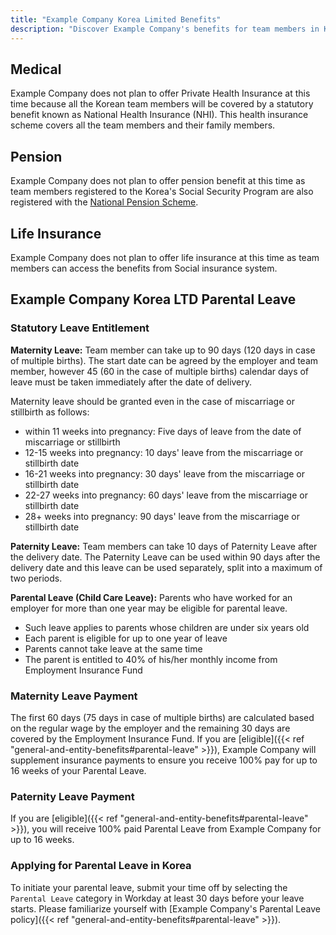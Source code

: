 ```yaml
---
title: "Example Company Korea Limited Benefits"
description: "Discover Example Company's benefits for team members in Korea"
---
```


## Medical

Example Company does not plan to offer Private Health Insurance at this time because all the Korean team members will be covered by a statutory benefit known as National Health Insurance (NHI). This health insurance scheme covers all the team members and their family members.

## Pension

Example Company does not plan to offer pension benefit at this time as team members registered to the Korea's Social Security Program are also registered with the [National Pension Scheme](https://www.nps.or.kr/jsppage/english/research/research_01.jsp).

## Life Insurance

Example Company does not plan to offer life insurance at this time as team members can access the benefits from Social insurance system.

## Example Company Korea LTD Parental Leave

### Statutory Leave Entitlement

**Maternity Leave:** Team member can take up to 90 days (120 days in case of multiple births). The start date can be agreed by the employer and team member, however 45 (60 in the case of multiple births) calendar days of leave must be taken immediately after the date of delivery.

Maternity leave should be granted even in the case of miscarriage or stillbirth as follows:

- within 11 weeks into pregnancy: Five days of leave from the date of miscarriage or stillbirth
- 12-15 weeks into pregnancy: 10 days' leave from the miscarriage or stillbirth date
- 16-21 weeks into pregnancy: 30 days' leave from the miscarriage or stillbirth date
- 22-27 weeks into pregnancy: 60 days' leave from the miscarriage or stillbirth date
- 28+ weeks into pregnancy: 90 days' leave from the miscarriage or stillbirth date

**Paternity Leave:** Team members can take 10 days of Paternity Leave after the delivery date. The Paternity Leave can be used within 90 days after the delivery date and this leave can be used separately, split into a maximum of two periods.

**Parental Leave (Child Care Leave):** Parents who have worked for an employer for more than one year may be eligible for parental leave.

- Such leave applies to parents whose children are under six years old
- Each parent is eligible for up to one year of leave
- Parents cannot take leave at the same time
- The parent is entitled to 40% of his/her monthly income from Employment Insurance Fund

### Maternity Leave Payment

The first 60 days (75 days in case of multiple births) are calculated based on the regular wage by the employer and the remaining 30 days are covered by the Employment Insurance Fund. If you are [eligible]({{< ref "general-and-entity-benefits#parental-leave" >}}), Example Company will supplement insurance payments to ensure you receive 100% pay for up to 16 weeks of your Parental Leave.

### Paternity Leave Payment

If you are [eligible]({{< ref "general-and-entity-benefits#parental-leave" >}}), you will receive 100% paid Parental Leave from Example Company for up to 16 weeks.

### Applying for Parental Leave in Korea

To initiate your parental leave, submit your time off by selecting the `Parental Leave` category in Workday at least 30 days before your leave starts. Please familiarize yourself with [Example Company's Parental Leave policy]({{< ref "general-and-entity-benefits#parental-leave" >}}).
